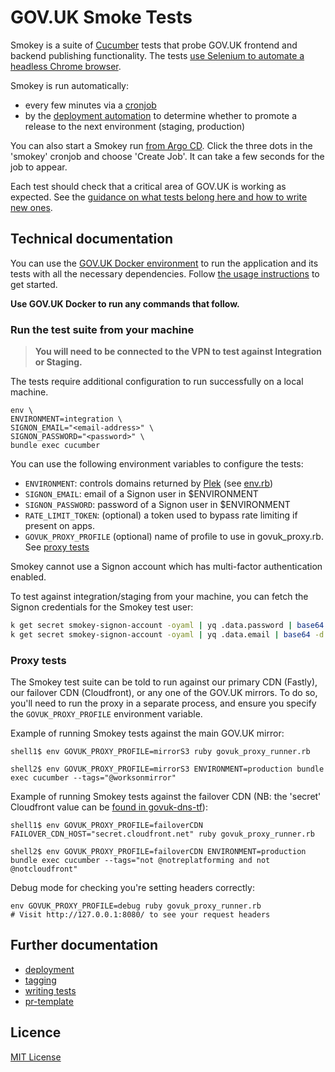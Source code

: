 # GOV.UK Smoke Tests

Smokey is a suite of [Cucumber](https://cucumber.io/) tests that probe GOV.UK
frontend and backend publishing functionality. The tests [use Selenium to
automate a headless Chrome browser](features/support/env.rb).

Smokey is run automatically:

- every few minutes via a [cronjob][smokey-argo]
- by the [deployment
  automation](https://argo-workflows.eks.integration.govuk.digital/workflows?limit=100)
  to determine whether to promote a release to the next environment (staging,
  production)

You can also start a Smokey run [from Argo CD][smokey-argo]. Click the three
dots in the 'smokey' cronjob and choose 'Create Job'. It can take a few seconds
for the job to appear.

Each test should check that a critical area of GOV.UK is working as expected.
See the [guidance on what tests belong here and how to write new
ones](docs/writing-tests.md).

[smokey-argo]: https://argo.eks.integration.govuk.digital/applications/cluster-services/smokey

## Technical documentation

You can use the [GOV.UK Docker
environment](https://github.com/alphagov/govuk-docker) to run the application
and its tests with all the necessary dependencies. Follow [the usage
instructions](https://github.com/alphagov/govuk-docker#usage) to get started.

**Use GOV.UK Docker to run any commands that follow.**

### Run the test suite from your machine

> **You will need to be connected to the VPN to test against Integration or
> Staging.**

The tests require additional configuration to run successfully on a local
machine.

```
env \
ENVIRONMENT=integration \
SIGNON_EMAIL="<email-address>" \
SIGNON_PASSWORD="<password>" \
bundle exec cucumber
```

You can use the following environment variables to configure the tests:

* `ENVIRONMENT`: controls domains returned by
  [Plek](https://github.com/alphagov/plek) (see
  [env.rb](https://github.com/alphagov/smokey/blob/19c21ac/features/support/env.rb#L9-L21))
* `SIGNON_EMAIL`: email of a Signon user in $ENVIRONMENT
* `SIGNON_PASSWORD`: password of a Signon user in $ENVIRONMENT
* `RATE_LIMIT_TOKEN`: (optional) a token used to bypass rate limiting if present on apps.
* `GOVUK_PROXY_PROFILE` (optional) name of profile to use in govuk_proxy.rb. See [proxy tests](#proxy)

Smokey cannot use a Signon account which has multi-factor authentication
enabled.

To test against integration/staging from your machine, you can fetch
the Signon credentials for the Smokey test user:

```sh
k get secret smokey-signon-account -oyaml | yq .data.password | base64 -d
k get secret smokey-signon-account -oyaml | yq .data.email | base64 -d
```

### Proxy tests

The Smokey test suite can be told to run against our primary CDN (Fastly), our failover CDN (Cloudfront), or any one of the GOV.UK mirrors. To do so, you'll need to run the proxy in a separate process, and ensure you specify the `GOVUK_PROXY_PROFILE` environment variable.

Example of running Smokey tests against the main GOV.UK mirror:

```shell
shell1$ env GOVUK_PROXY_PROFILE=mirrorS3 ruby govuk_proxy_runner.rb

shell2$ env GOVUK_PROXY_PROFILE=mirrorS3 ENVIRONMENT=production bundle exec cucumber --tags="@worksonmirror"
```

Example of running Smokey tests against the failover CDN (NB: the 'secret' Cloudfront value can be [found in govuk-dns-tf](https://github.com/alphagov/govuk-dns-tf/pull/69)):

```shell
shell1$ env GOVUK_PROXY_PROFILE=failoverCDN FAILOVER_CDN_HOST="secret.cloudfront.net" ruby govuk_proxy_runner.rb

shell2$ env GOVUK_PROXY_PROFILE=failoverCDN ENVIRONMENT=production bundle exec cucumber --tags="not @notreplatforming and not @notcloudfront"
```

Debug mode for checking you're setting headers correctly:

```shell
env GOVUK_PROXY_PROFILE=debug ruby govuk_proxy_runner.rb
# Visit http://127.0.0.1:8080/ to see your request headers
```

## Further documentation

- [deployment](docs/deployment.md)
- [tagging](docs/tagging.md)
- [writing tests](docs/writing-tests.md)
- [pr-template](.github/pull_request_template.md)

## Licence

[MIT License](LICENCE)
